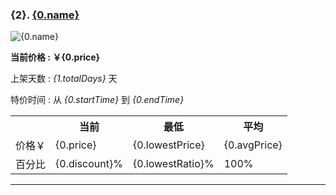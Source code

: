 ### {2}.  [{0.name}]({0.url})

![{0.name}]({0.imageurl} "{0.name}")

**当前价格 : ￥{0.price}**

上架天数 : _{1.totalDays}_ 天

特价时间 : 从 _{0.startTime}_ 到 _{0.endTime}_

<table border="0">
  <tr>
    <th></th>
    <th>当前</th>
    <th>最低</th>
    <th>平均</th>
  </tr>
  <tr>
    <td>价格￥</td>
    <td>{0.price}</td>
    <td>{0.lowestPrice}</td>
    <td>{0.avgPrice}</td>
  </tr>
  <tr>
    <td>百分比</td>
    <td>{0.discount}%</td>
    <td>{0.lowestRatio}%</td>
    <td>100%</td>
  </tr>
</table>

***

